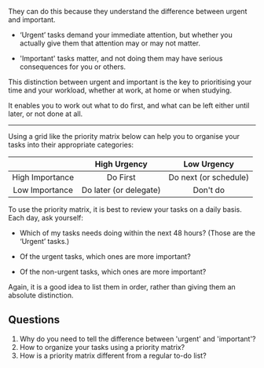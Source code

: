 They can do this because they understand the difference between urgent and important.

* ‘Urgent’ tasks demand your immediate attention, but whether you actually give them that attention may or may not matter.

* 'Important' tasks matter, and not doing them may have serious consequences for you or others.

This distinction between urgent and important is the key to prioritising your time and your workload, whether at work, at home or when studying.

It enables you to work out what to do first, and what can be left either until later, or not done at all.

---

Using a grid like the priority matrix below can help you to organise your tasks into their appropriate categories:

| |High Urgency|Low Urgency|
|:--:|:--:|:--:|
|High Importance|Do First| Do next (or schedule)|
|Low Importance|Do later (or delegate)|Don't do|

To use the priority matrix, it is best to review your tasks on a daily basis. Each day, ask yourself:

* Which of my tasks needs doing within the next 48 hours? (Those are the ‘Urgent’ tasks.)

* Of the urgent tasks, which ones are more important?



* Of the non-urgent tasks, which ones are more important?

Again, it is a good idea to list them in order, rather than giving them an absolute distinction.

## Questions

1. Why do you need to tell the difference between 'urgent' and 'important'?
2. How to organize your tasks using a priority matrix?
3. How is a priority matrix different from a regular to-do list?
